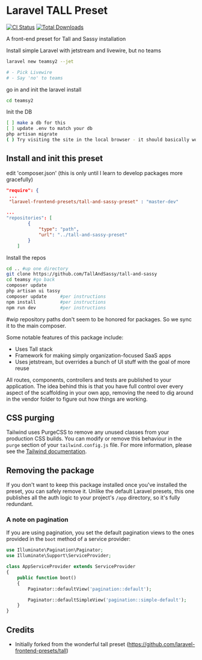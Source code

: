 # Laravel TALL Preset

[![CI Status](https://github.com/laravel-frontend-presets/tall/workflows/Run%20Tests/badge.svg)](https://github.com/laravel-frontend-presets/tall/actions)
[![Total Downloads](https://poser.pugx.org/laravel-frontend-presets/tall/d/total.svg)](https://packagist.org/packages/laravel-frontend-presets/tall)

A front-end preset for Tall and Sassy installation

Install simple Laravel with jetstream and livewire, but no teams
```bash
laravel new teamsy2 --jet

# - Pick Livewire
# - Say 'no' to teams
```


go in and init the laravel install
```bash
cd teamsy2
```

Init the DB
```bash
[ ] make a db for this
[ ] update .env to match your db
php artisan migrate
( ) Try visiting the site in the local browser - it should basically work as standard laravel app
```

Install and init this preset
---

edit 'composer.json' (this is only until I learn to develop packages more gracefully)
```json
"require": {
 ...
 "laravel-frontend-presets/tall-and-sassy-preset" : "master-dev"

...
"repositories": [
        {
            "type": "path",
            "url": "../tall-and-sassy-preset"
        }
	]
```

Install the repos
```bash
cd .. #up one directory 
git clone https://github.com/TallAndSassy/tall-and-sassy
cd teamsy #go back
composer update
php artisan ui tassy 
composer update     #per instructions
npm install         #per instructions
npm run dev         #per instructions
```

#wip
repository paths don't seem to be honored for packages.  So we sync it to the main composer.

Some notable features of this package include:
- Uses Tall stack
- Framework for making simply organization-focused SaaS apps
- Uses jetstream, but overrides a bunch of UI stuff with the goal of more reuse 

All routes, components, controllers and tests are published to your application. The idea behind this is that you have full control over every aspect of the scaffolding in your own app, removing the need to dig around in the vendor folder to figure out how things are working.

## CSS purging

Tailwind uses PurgeCSS to remove any unused classes from your production CSS builds. You can modify or remove this behaviour in the `purge` section of your `tailwind.config.js` file. For more information, please see the [Tailwind documentation](https://tailwindcss.com/docs/controlling-file-size/).

## Removing the package

If you don't want to keep this package installed once you've installed the preset, you can safely remove it. Unlike the default Laravel presets, this one publishes all the auth logic to your project's `/app` directory, so it's fully redundant.


### A note on pagination

If you are using pagination, you set the default pagination views to the ones provided in the `boot` method of a service provider:

```php
use Illuminate\Pagination\Paginator;
use Illuminate\Support\ServiceProvider;

class AppServiceProvider extends ServiceProvider
{
    public function boot()
    {
        Paginator::defaultView('pagination::default');

        Paginator::defaultSimpleView('pagination::simple-default');
    }
}
```

## Credits
- Initially forked from the wonderful tall preset (https://github.com/laravel-frontend-presets/tall)

